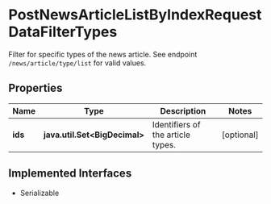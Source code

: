 

# PostNewsArticleListByIndexRequestDataFilterTypes

Filter for specific types of the news article. See endpoint `/news/article/type/list` for valid values.

## Properties

Name | Type | Description | Notes
------------ | ------------- | ------------- | -------------
**ids** | **java.util.Set&lt;BigDecimal&gt;** | Identifiers of the article types. |  [optional]


## Implemented Interfaces

* Serializable


